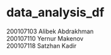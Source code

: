# data_analysis_df

200107103 Alibek Abdrakhman<br/>
200107110 Yernur Makenov<br/>
200107118 Satzhan Kadir
